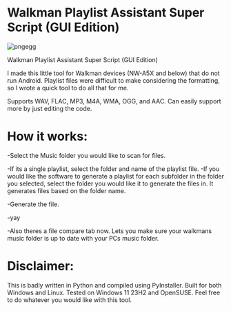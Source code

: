# Walkman Playlist Assistant Super Script (GUI Edition)

![pngegg](https://github.com/user-attachments/assets/14605f7d-8072-4b47-a43a-aaad7e6a6fbd)



Walkman Playlist Assistant Super Script (GUI Edition)

I made this little tool for Walkman devices (NW-A5X and below) that do not run Android. Playlist files were difficult to make considering the formatting, so I wrote a quick tool to do all that for me. 

Supports WAV, FLAC, MP3, M4A, WMA, OGG, and AAC. Can easily support more by just editing the code. 

# How it works:

-Select the Music folder you would like to scan for files.

-If its a single playlist, select the folder and name of the playlist file.
-If you would like the software to generate a playlist for each subfolder in the folder you selected, select the folder you would like it to generate the files in. It generates files based on the folder name.

-Generate the file.

-yay


-Also theres a file compare tab now. Lets you make sure your walkmans music folder is up to date with your PCs music folder.
# Disclaimer:

This is badly written in Python and compiled using PyInstaller. Built for both Windows and Linux. Tested on Windows 11 23H2 and OpenSUSE. Feel free to do whatever you would like with this tool.
